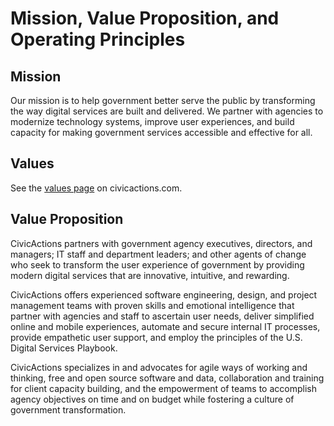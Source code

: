 # Mission, Value Proposition, and Operating Principles

## Mission

Our mission is to help government better serve the public by transforming the way digital services are built and delivered. We partner with agencies to modernize technology systems, improve user experiences, and build capacity for making government services accessible and effective for all.

## Values

See the [values page](https://civicactions.com/values/) on civicactions.com.

## Value Proposition

CivicActions partners with government agency executives, directors, and managers; IT staff and department leaders; and other agents of change who seek to transform the user experience of government by providing modern digital services that are innovative, intuitive, and rewarding.

CivicActions offers experienced software engineering, design, and project management teams with proven skills and emotional intelligence that partner with agencies and staff to ascertain user needs, deliver simplified online and mobile experiences, automate and secure internal IT processes, provide empathetic user support, and employ the principles of the U.S. Digital Services Playbook.

CivicActions specializes in and advocates for agile ways of working and thinking, free and open source software and data, collaboration and training for client capacity building, and the empowerment of teams to accomplish agency objectives on time and on budget while fostering a culture of government transformation.
